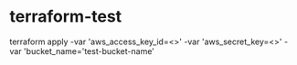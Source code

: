 # terraform-test

terraform apply -var 'aws_access_key_id=<<xxx>>' -var 'aws_secret_key=<<yyyyy>>' -var  'bucket_name='test-bucket-name'
